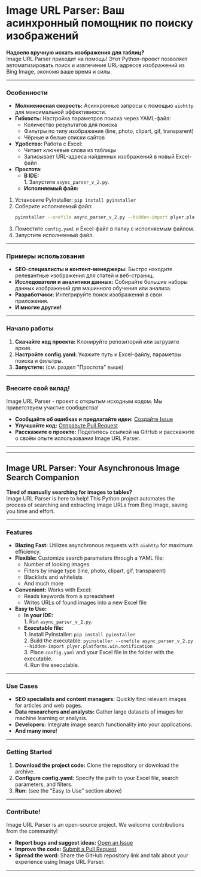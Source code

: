 # Image URL Parser: Ваш асинхронный помощник по поиску изображений

**Надоело вручную искать изображения для таблиц?** 
<br>Image URL Parser приходит на помощь! Этот Python-проект позволяет автоматизировать поиск и извлечение URL-адресов изображений из Bing Image, экономя ваше время и силы.

***

### Особенности

*   **Молниеносная скорость:** Асинхронные запросы с помощью `aiohttp` для максимальной эффективности.
*   **Гибкость:** Настройка параметров поиска через YAML-файл:
    *   Количество результатов для поиска
    *   Фильтры по типу изображения (line, photo, clipart, gif, transparent)
    *   Чёрные и белые списки сайтов 
*   **Удобство:** Работа с Excel:
    *   Читает ключевые слова из таблицы
    *   Записывает URL-адреса найденных изображений в новый Excel-файл
*   **Простота:**
    *   **В IDE:** <br>1. Запустите `async_parser_v_2.py`.
    *   **Исполняемый файл:**
1. Установите PyInstaller: `pip install pyinstaller`
2. Соберите исполняемый файл:
    ```bash
    pyinstaller --onefile async_parser_v_2.py --hidden-import plyer.platforms.win.notification
    ``` 
3.  Поместите `config.yaml` и Excel-файл в папку с исполняемым файлом.
4.  Запустите исполняемый файл.


*** 

### Примеры использования

*   **SEO-специалисты и контент-менеджеры:** Быстро находите релевантные изображения для статей и веб-страниц. 
*   **Исследователи и аналитики данных:** Собирайте большие наборы данных изображений для машинного обучения или анализа. 
*   **Разработчики:** Интегрируйте поиск изображений в свои приложения.
*   **И многие другие!**

*** 

### Начало работы 

1.  **Скачайте код проекта:** Клонируйте репозиторий или загрузите архив.
2.  **Настройте config.yaml:** Укажите путь к Excel-файлу, параметры поиска и фильтры. 
3.  **Запустите:** (см. раздел "Простота" выше)

***

### Внесите свой вклад!

Image URL Parser - проект с открытым исходным кодом. Мы приветствуем участие сообщества! 

*   **Сообщайте об ошибках и предлагайте идеи:**  [Создайте Issue](https://github.com/Skuperday/urlParser/issues)
*   **Улучшайте код:** [Отправьте Pull Request](https://github.com/Skuperday/urlParser/pulls)
*   **Расскажите о проекте:** Поделитесь ссылкой на GitHub  и расскажите о своём опыте использования Image URL Parser.

***
***

## Image URL Parser: Your Asynchronous Image Search Companion

**Tired of manually searching for images to tables?** 
<br>Image URL Parser is here to help! This Python project automates the process of searching and extracting image URLs from Bing Image, saving you time and effort. 

*** 

### Features

*   **Blazing Fast:** Utilizes asynchronous requests with `aiohttp` for maximum efficiency. 
*   **Flexible:** Customize search parameters through a YAML file: 
    *   Number of looking images
    *   Filters by image type (line, photo, clipart, gif, transparent)
    *   Blacklists and whitelists
    *   And much more
*   **Convenient:** Works with Excel:
    *   Reads keywords from a spreadsheet
    *   Writes URLs of found images into a new Excel file 
*   **Easy to Use:**
    *   **In your IDE:**<br>1. Run `async_parser_v_2.py`. 
    *   **Executable file:** 
    <br> 1.  Install PyInstaller: `pip install pyinstaller`
    <br> 2.  Build the executable: ``` pyinstaller --onefile async_parser_v_2.py --hidden-import plyer.platforms.win.notification ``` 
    <br>3.  Place `config.yaml` and your Excel file in the folder with the executable.
    <br>4.  Run the executable. 

***

### Use Cases 

*   **SEO specialists and content managers:** Quickly find relevant images for articles and web pages.
*   **Data researchers and analysts:** Gather large datasets of images for machine learning or analysis.
*   **Developers:** Integrate image search functionality into your applications.
*   **And many more!**

***

### Getting Started

1.  **Download the project code:** Clone the repository or download the archive. 
2.  **Configure config.yaml:** Specify the path to your Excel file, search parameters, and filters.
3.  **Run:** (see the "Easy to Use" section above)

*** 

### Contribute!

Image URL Parser is an open-source project. We welcome contributions from the community!

*   **Report bugs and suggest ideas:** [Open an Issue](https://github.com/Skuperday/urlParser/issues)
*   **Improve the code:** [Submit a Pull Request](https://github.com/Skuperday/urlParser/pulls)
*   **Spread the word:** Share the GitHub repository link and talk about your experience using Image URL Parser.

***